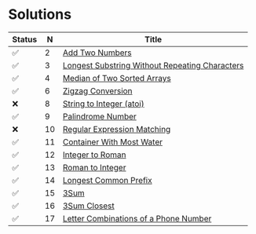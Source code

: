 # Solutions

 Status     | N   |  Title                                                  |
------------|-----|---------------------------------------------------------|
 &#9989;    | 2   |[Add Two Numbers](https://leetcode.com/problems/two-sum) |
 &#9989;    | 3   |[Longest Substring Without Repeating Characters](https://leetcode.com/problems/longest-substring-without-repeating-characters) |
 &#9989;    | 4   |[Median of Two Sorted Arrays](https://leetcode.com/problems/median-of-two-sorted-arrays) |
 &#9989;    | 6   |[Zigzag Conversion](https://leetcode.com/problems/zigzag-conversion) |
 &#10060;   | 8   |[String to Integer (atoi)](https://leetcode.com/problems/string-to-integer-atoi) |
 &#9989;    | 9   |[Palindrome Number](https://leetcode.com/problems/palindrome-number) |
 &#10060;   | 10  |[Regular Expression Matching](https://leetcode.com/problems/regular-expression-matching) |
 &#9989;    | 11  |[Container With Most Water](https://leetcode.com/problems/container-with-most-water) |
 &#9989;    | 12  |[Integer to Roman](https://leetcode.com/problems/integer-to-roman) |
 &#9989;    | 13  |[Roman to Integer](https://leetcode.com/problems/roman-to-integer) |
 &#9989;    | 14  |[Longest Common Prefix](https://leetcode.com/problems/longest-common-prefix) |
&#9989;    | 15  |[3Sum](https://leetcode.com/problems/3sum) |
&#9989;    | 16  |[3Sum Closest](https://leetcode.com/problems/3sum-closest) |
&#9989;    | 17  |[Letter Combinations of a Phone Number](https://leetcode.com/problems/letter-combinations-of-a-phone-number) |
